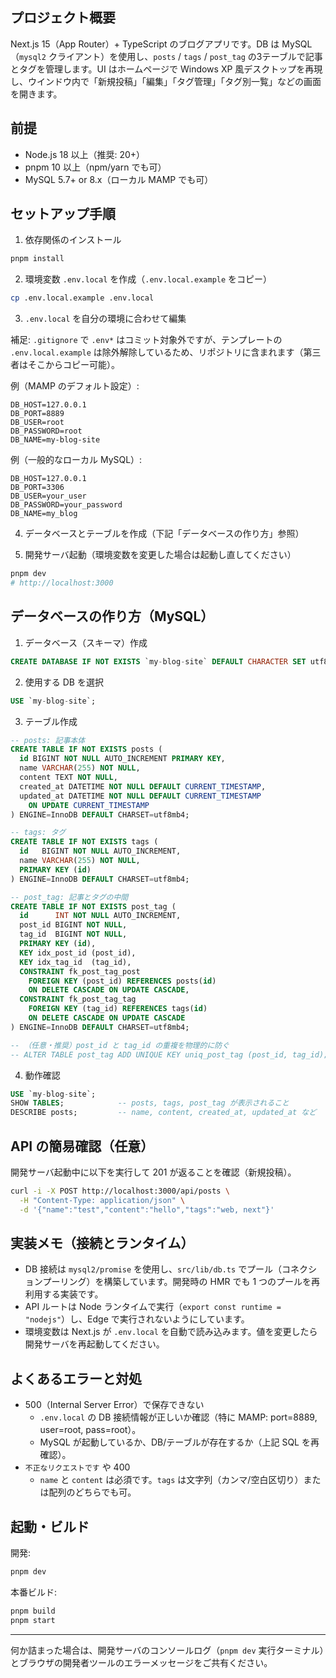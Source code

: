 ## プロジェクト概要

Next.js 15（App Router）+ TypeScript のブログアプリです。DB は MySQL（`mysql2` クライアント）を使用し、`posts` / `tags` / `post_tag` の3テーブルで記事とタグを管理します。UI はホームページで Windows XP 風デスクトップを再現し、ウインドウ内で「新規投稿」「編集」「タグ管理」「タグ別一覧」などの画面を開きます。

## 前提
- Node.js 18 以上（推奨: 20+）
- pnpm 10 以上（npm/yarn でも可）
- MySQL 5.7+ or 8.x（ローカル MAMP でも可）

## セットアップ手順
1) 依存関係のインストール

```bash
pnpm install
```

2) 環境変数 `.env.local` を作成（`.env.local.example` をコピー）

```bash
cp .env.local.example .env.local
```

3) `.env.local` を自分の環境に合わせて編集

補足: `.gitignore` で `.env*` はコミット対象外ですが、テンプレートの `.env.local.example` は除外解除しているため、リポジトリに含まれます（第三者はそこからコピー可能）。

例（MAMP のデフォルト設定）:

```
DB_HOST=127.0.0.1
DB_PORT=8889
DB_USER=root
DB_PASSWORD=root
DB_NAME=my-blog-site
```

例（一般的なローカル MySQL）:

```
DB_HOST=127.0.0.1
DB_PORT=3306
DB_USER=your_user
DB_PASSWORD=your_password
DB_NAME=my_blog
```

4) データベースとテーブルを作成（下記「データベースの作り方」参照）

5) 開発サーバ起動（環境変数を変更した場合は起動し直してください）

```bash
pnpm dev
# http://localhost:3000
```

## データベースの作り方（MySQL）

1) データベース（スキーマ）作成

```sql
CREATE DATABASE IF NOT EXISTS `my-blog-site` DEFAULT CHARACTER SET utf8mb4;
```

2) 使用する DB を選択

```sql
USE `my-blog-site`;
```

3) テーブル作成

```sql
-- posts: 記事本体
CREATE TABLE IF NOT EXISTS posts (
  id BIGINT NOT NULL AUTO_INCREMENT PRIMARY KEY,
  name VARCHAR(255) NOT NULL,
  content TEXT NOT NULL,
  created_at DATETIME NOT NULL DEFAULT CURRENT_TIMESTAMP,
  updated_at DATETIME NOT NULL DEFAULT CURRENT_TIMESTAMP
    ON UPDATE CURRENT_TIMESTAMP
) ENGINE=InnoDB DEFAULT CHARSET=utf8mb4;

-- tags: タグ
CREATE TABLE IF NOT EXISTS tags (
  id   BIGINT NOT NULL AUTO_INCREMENT,
  name VARCHAR(255) NOT NULL,
  PRIMARY KEY (id)
) ENGINE=InnoDB DEFAULT CHARSET=utf8mb4;

-- post_tag: 記事とタグの中間
CREATE TABLE IF NOT EXISTS post_tag (
  id      INT NOT NULL AUTO_INCREMENT,
  post_id BIGINT NOT NULL,
  tag_id  BIGINT NOT NULL,
  PRIMARY KEY (id),
  KEY idx_post_id (post_id),
  KEY idx_tag_id  (tag_id),
  CONSTRAINT fk_post_tag_post
    FOREIGN KEY (post_id) REFERENCES posts(id)
    ON DELETE CASCADE ON UPDATE CASCADE,
  CONSTRAINT fk_post_tag_tag
    FOREIGN KEY (tag_id) REFERENCES tags(id)
    ON DELETE CASCADE ON UPDATE CASCADE
) ENGINE=InnoDB DEFAULT CHARSET=utf8mb4;

-- （任意・推奨）post_id と tag_id の重複を物理的に防ぐ
-- ALTER TABLE post_tag ADD UNIQUE KEY uniq_post_tag (post_id, tag_id);
```

4) 動作確認

```sql
USE `my-blog-site`;
SHOW TABLES;            -- posts, tags, post_tag が表示されること
DESCRIBE posts;         -- name, content, created_at, updated_at など
```

## API の簡易確認（任意）

開発サーバ起動中に以下を実行して 201 が返ることを確認（新規投稿）。

```bash
curl -i -X POST http://localhost:3000/api/posts \
  -H "Content-Type: application/json" \
  -d '{"name":"test","content":"hello","tags":"web, next"}'
```

## 実装メモ（接続とランタイム）

- DB 接続は `mysql2/promise` を使用し、`src/lib/db.ts` でプール（コネクションプーリング）を構築しています。開発時の HMR でも 1 つのプールを再利用する実装です。
- API ルートは Node ランタイムで実行（`export const runtime = "nodejs"`）し、Edge で実行されないようにしています。
- 環境変数は Next.js が `.env.local` を自動で読み込みます。値を変更したら開発サーバを再起動してください。

## よくあるエラーと対処

- 500（Internal Server Error）で保存できない
  - `.env.local` の DB 接続情報が正しいか確認（特に MAMP: port=8889, user=root, pass=root）。
  - MySQL が起動しているか、DB/テーブルが存在するか（上記 SQL を再確認）。
- `不正なリクエストです` や 400
  - `name` と `content` は必須です。`tags` は文字列（カンマ/空白区切り）または配列のどちらでも可。

## 起動・ビルド

開発:

```bash
pnpm dev
```

本番ビルド:

```bash
pnpm build
pnpm start
```

---

何か詰まった場合は、開発サーバのコンソールログ（`pnpm dev` 実行ターミナル）とブラウザの開発者ツールのエラーメッセージをご共有ください。
